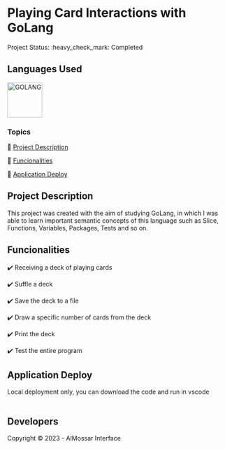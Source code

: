 <h1>Playing Card Interactions with GoLang</h1>
Project Status: :heavy_check_mark: Completed
<br>
<h2>Languages Used</h2>
<p align="left">

  
  <img src="https://cdn.jsdelivr.net/gh/devicons/devicon/icons/go/go-original-wordmark.svg" width="80" height="80" alt="GOLANG"/>              

          
</p>

### Topics

:small_blue_diamond: [Project Description](#project-description)

:small_blue_diamond: [Funcionalities](#funcionalities)

:small_blue_diamond: [Application Deploy](#application-deploy)



## Project Description 

<p align="justify">
  
This project was created with the aim of studying GoLang, in which I was able to learn important semantic concepts of this language such as Slice, Functions, Variables, Packages, Tests and so on. <br>
</p>

## Funcionalities

:heavy_check_mark: Receiving a deck of playing cards

:heavy_check_mark: Suffle a deck 

:heavy_check_mark: Save the deck to a file

:heavy_check_mark: Draw a specific number of cards from the deck

:heavy_check_mark: Print the deck

:heavy_check_mark: Test the entire program

## Application Deploy

Local deployment only, you can download the code and run in vscode
<br>
<br>

## Developers



Copyright :copyright: 2023 - AlMossar Interface
 
  
</span>  
